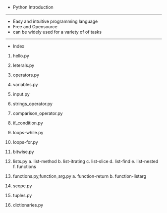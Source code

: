- Python Introduction

---

- Easy and intuitive programming language
- Free and Opensource
- can be widely used for a variety of of tasks

---

- Index

1. hello.py
2. leterals.py
3. operators.py
4. variables.py
5. input.py
6. strings_operator.py
7. comparison_operator.py
8. if_condition.py
9. loops-while.py
10. loops-for.py
11. bitwise.py

12. lists.py
    a. list-method
    b. list-itrating
    c. list-slice
    d. list-find
    e. list-nested
    f. functions

13. functions.py,function_arg.py
    a. function-return
    b. function-listarg

14. scope.py
15. tuples.py
16. dictionaries.py
